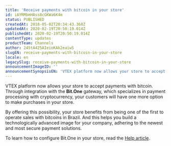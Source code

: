 ```yaml
---
title: 'Receive payments with bitcoin in your store'
id: iAYRMbmHAss8cGKWa6K4m
status: PUBLISHED
createdAt: 2018-05-02T20:34:43.368Z
updatedAt: 2020-02-19T20:50:19.014Z
publishedAt: 2020-02-19T20:50:19.014Z
contentType: updates
productTeam: Channels
author: 245tA425AIeioKAk2eaiwS
slugEN: receive-payments-with-bitcoin-in-your-store
locale: en
legacySlug: receive-payments-with-bitcoin-in-your-store
announcementImageID: ''
announcementSynopsisEN: 'VTEX platform now allows your store to accept payments with bitcoin'
---
```


VTEX platform now allows your store to accept payments with bitcoin. Through integration with the __Bit.One__ gateway, which specializes in payment processing with cryptocurrency, your customers will have one more option to make purchases in your store.

By offering this possibility, your store benefits from being one of the first to operate sales with bitcoins in Brazil. And this helps you build a technologically advanced image for your company, adhering to the newest and most secure payment solutions.

To learn how to configure Bit.One in your store, read the [Help article](/en/tutorial/setting-up-bit-one-gateway).
